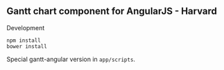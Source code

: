 ## Gantt chart component for AngularJS - Harvard

Development

```
npm install
bower install
```

Special gantt-angular version in `app/scripts`.
